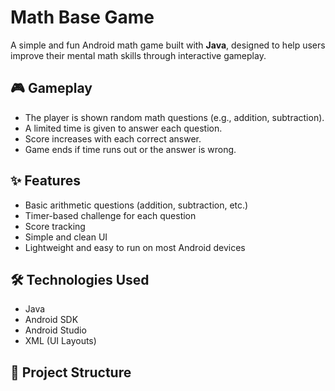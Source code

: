 # Math Base Game

A simple and fun Android math game built with **Java**, designed to help users improve their mental math skills through interactive gameplay.

## 🎮 Gameplay

- The player is shown random math questions (e.g., addition, subtraction).
- A limited time is given to answer each question.
- Score increases with each correct answer.
- Game ends if time runs out or the answer is wrong.

## ✨ Features

- Basic arithmetic questions (addition, subtraction, etc.)
- Timer-based challenge for each question
- Score tracking
- Simple and clean UI
- Lightweight and easy to run on most Android devices

## 🛠 Technologies Used

- Java
- Android SDK
- Android Studio
- XML (UI Layouts)

## 📁 Project Structure
